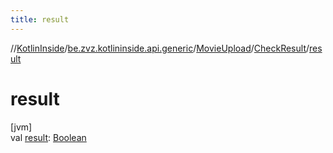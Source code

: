 ```yaml
---
title: result
---
```

//[KotlinInside](../../../../index.html)/[be.zvz.kotlininside.api.generic](../../index.html)/[MovieUpload](../index.html)/[CheckResult](index.html)/[result](result.html)



# result



[jvm]\
val [result](result.html): [Boolean](https://kotlinlang.org/api/latest/jvm/stdlib/kotlin/-boolean/index.html)




